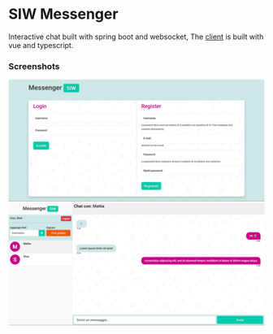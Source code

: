 # SIW Messenger
Interactive chat built with spring boot and websocket, The [client](https://github.com/Xhst/siw-messenger-client) is built with vue and typescript.

### Screenshots
<img src="/imgs/screen1.jpeg">
<img src="/imgs/screen2.jpeg">
